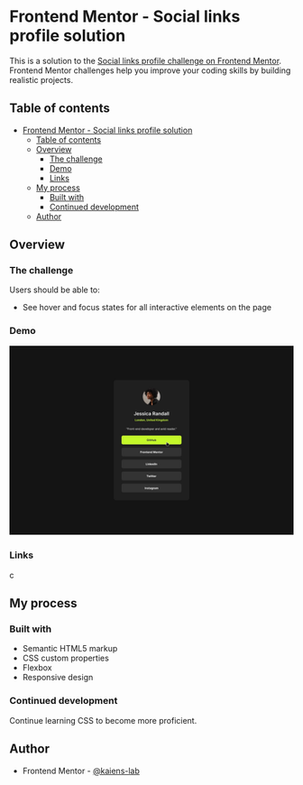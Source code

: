 # Frontend Mentor - Social links profile solution

This is a solution to the [Social links profile challenge on Frontend Mentor](https://www.frontendmentor.io/challenges/social-links-profile-UG32l9m6dQ). Frontend Mentor challenges help you improve your coding skills by building realistic projects.

## Table of contents

- [Frontend Mentor - Social links profile solution](#frontend-mentor---social-links-profile-solution)
  - [Table of contents](#table-of-contents)
  - [Overview](#overview)
    - [The challenge](#the-challenge)
    - [Demo](#demo)
    - [Links](#links)
  - [My process](#my-process)
    - [Built with](#built-with)
    - [Continued development](#continued-development)
  - [Author](#author)

## Overview

### The challenge

Users should be able to:

- See hover and focus states for all interactive elements on the page

### Demo

![](./design/active-states.jpg)

### Links

c

## My process

### Built with

- Semantic HTML5 markup
- CSS custom properties
- Flexbox
- Responsive design

### Continued development

Continue learning CSS to become more proficient.

## Author

- Frontend Mentor - [@kaiens-lab](https://www.frontendmentor.io/profile/kaiens-lab)
